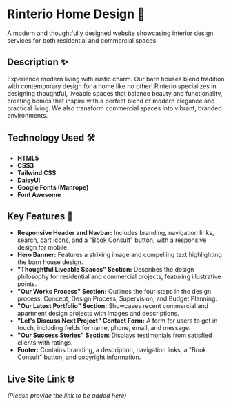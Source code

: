 # Rinterio Home Design 🏡

A modern and thoughtfully designed website showcasing interior design services for both residential and commercial spaces.

## Description ✨

Experience modern living with rustic charm. Our barn houses blend tradition with contemporary design for a home like no other! Rinterio specializes in designing thoughtful, liveable spaces that balance beauty and functionality, creating homes that inspire with a perfect blend of modern elegance and practical living. We also transform commercial spaces into vibrant, branded environments.

## Technology Used 🛠️

*   **HTML5**
*   **CSS3**
*   **Tailwind CSS**
*   **DaisyUI**
*   **Google Fonts (Manrope)**
*   **Font Awesome**

## Key Features 🌟

*   **Responsive Header and Navbar:** Includes branding, navigation links, search, cart icons, and a "Book Consult" button, with a responsive design for mobile.
*   **Hero Banner:** Features a striking image and compelling text highlighting the barn house design.
*   **"Thoughtful Liveable Spaces" Section:** Describes the design philosophy for residential and commercial projects, featuring illustrative points.
*   **"Our Works Process" Section:** Outlines the four steps in the design process: Concept, Design Process, Supervision, and Budget Planning.
*   **"Our Latest Portfolio" Section:** Showcases recent commercial and apartment design projects with images and descriptions.
*   **"Let's Discuss Next Project" Contact Form:** A form for users to get in touch, including fields for name, phone, email, and message.
*   **"Our Success Stories" Section:** Displays testimonials from satisfied clients with ratings.
*   **Footer:** Contains branding, a description, navigation links, a "Book Consult" button, and copyright information.

## Live Site Link 🌐

*(Please provide the link to be added here)* 